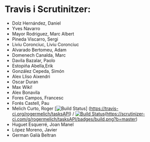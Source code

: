 # Travis i Scrutinitzer:

* Dolz Hernández, Daniel
* Yves Navarro
* Mayor Rodriguez, Marc Albert
* Pineda Viscarro, Sergi
* Liviu Coronciuc, Liviu Coronciuc
* Alvarado Bertomeu, Adam
* Domenech Canalda, Marc
* Davila Bazalar, Paolo
* Estopiña Abella,Erik
* González Cepeda, Simón
* Alex Lliso Aixendri
* Oscar Duran
* Max Wiki!
* Alex Bonavila
* Fores Campos, Francesc
* Forés Castell, Pau
* Melich Curto, Roger [![Build Status](https://travis-ci.org/rogermelich/tasksAPI.svg?branch=master)] (https://travis-ci.org/rogermelich/tasksAPI) / [![Build Status](https://scrutinizer-ci.com/g/rogermelich/tasksAPI/badges/build.png?b=master)](https://scrutinizer-ci.com/g/rogermelich/tasksAPI/build-status/master)(https://scrutinizer-ci.com/g/rogermelich/tasksAPI/badges/build.png?b=master)
* Huguet Esquerré, Joan Manel 
* López Moreno, Javier
* German Galià Beltran

